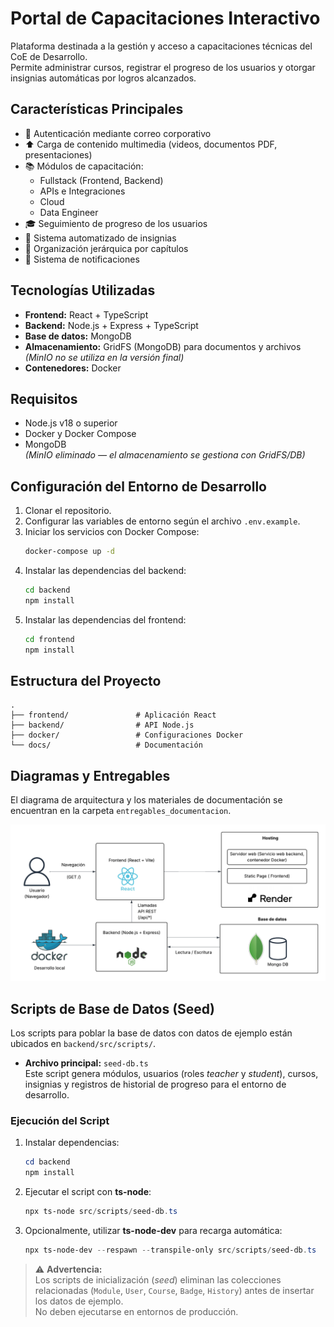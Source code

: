# Portal de Capacitaciones Interactivo

Plataforma destinada a la gestión y acceso a capacitaciones técnicas del CoE de Desarrollo.  
Permite administrar cursos, registrar el progreso de los usuarios y otorgar insignias automáticas por logros alcanzados.

## Características Principales

- 👤 Autenticación mediante correo corporativo  
- ⬆️ Carga de contenido multimedia (videos, documentos PDF, presentaciones)  
- 📚 Módulos de capacitación:  
  - Fullstack (Frontend, Backend)  
  - APIs e Integraciones  
  - Cloud  
  - Data Engineer  
- 🎓 Seguimiento de progreso de los usuarios  
- 🏅 Sistema automatizado de insignias  
- 📑 Organización jerárquica por capítulos  
- 🔔 Sistema de notificaciones  

## Tecnologías Utilizadas

- **Frontend:** React + TypeScript  
- **Backend:** Node.js + Express + TypeScript  
- **Base de datos:** MongoDB  
- **Almacenamiento:** GridFS (MongoDB) para documentos y archivos  
  *(MinIO no se utiliza en la versión final)*  
- **Contenedores:** Docker  

## Requisitos

- Node.js v18 o superior  
- Docker y Docker Compose  
- MongoDB  
*(MinIO eliminado — el almacenamiento se gestiona con GridFS/DB)*  

## Configuración del Entorno de Desarrollo

1. Clonar el repositorio.  
2. Configurar las variables de entorno según el archivo `.env.example`.  
3. Iniciar los servicios con Docker Compose:
   ```bash
   docker-compose up -d
   ```
4. Instalar las dependencias del backend:
   ```bash
   cd backend
   npm install
   ```
5. Instalar las dependencias del frontend:
   ```bash
   cd frontend
   npm install
   ```

## Estructura del Proyecto

```
.
├── frontend/               # Aplicación React
├── backend/                # API Node.js
├── docker/                 # Configuraciones Docker
└── docs/                   # Documentación
```

## Diagramas y Entregables

El diagrama de arquitectura y los materiales de documentación se encuentran en la carpeta `entregables_documentacion`.  

![Diagrama de arquitectura](./entregables_documentacion/Diagrama%20arquitectura%20Kata.png)

## Scripts de Base de Datos (Seed)

Los scripts para poblar la base de datos con datos de ejemplo están ubicados en `backend/src/scripts/`.

- **Archivo principal:** `seed-db.ts`  
  Este script genera módulos, usuarios (roles *teacher* y *student*), cursos, insignias y registros de historial de progreso para el entorno de desarrollo.

### Ejecución del Script

1. Instalar dependencias:  
   ```powershell
   cd backend
   npm install
   ```
2. Ejecutar el script con **ts-node**:  
   ```powershell
   npx ts-node src/scripts/seed-db.ts
   ```
3. Opcionalmente, utilizar **ts-node-dev** para recarga automática:  
   ```powershell
   npx ts-node-dev --respawn --transpile-only src/scripts/seed-db.ts
   ```

> ⚠️ **Advertencia:**  
> Los scripts de inicialización (*seed*) eliminan las colecciones relacionadas (`Module`, `User`, `Course`, `Badge`, `History`) antes de insertar los datos de ejemplo.  
> No deben ejecutarse en entornos de producción.
